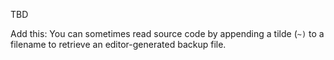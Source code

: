 TBD

Add this: You can sometimes read source code by appending a tilde (`~)` to a filename to retrieve an editor-generated backup file.
